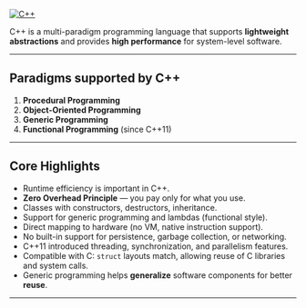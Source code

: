 [![C++](https://img.shields.io/badge/c++-%2300599C.svg?style=for-the-badge&logo=c%2B%2B&logoColor=white)](https://en.cppreference.com/w/)


C++ is a multi-paradigm programming language that supports **lightweight abstractions** and provides **high performance** for system-level software.

---

## Paradigms supported by C++

1. **Procedural Programming**
2. **Object-Oriented Programming**
3. **Generic Programming**
4. **Functional Programming** (since C++11)

---

## Core Highlights

- Runtime efficiency is important in C++.
- **Zero Overhead Principle** — you pay only for what you use.
- Classes with constructors, destructors, inheritance.
- Support for generic programming and lambdas (functional style).
- Direct mapping to hardware (no VM, native instruction support).
- No built-in support for persistence, garbage collection, or networking.
- C++11 introduced threading, synchronization, and parallelism features.
- Compatible with C: `struct` layouts match, allowing reuse of C libraries and system calls.
- Generic programming helps **generalize** software components for better **reuse**.

---
